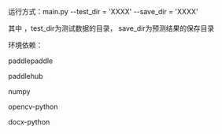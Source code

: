 运行方式：main.py  --test_dir = 'XXXX' --save_dir = 'XXXX'

其中 ，test_dir为测试数据的目录， save_dir为预测结果的保存目录

环境依赖：

paddlepaddle

paddlehub

numpy

opencv-python

docx-python



